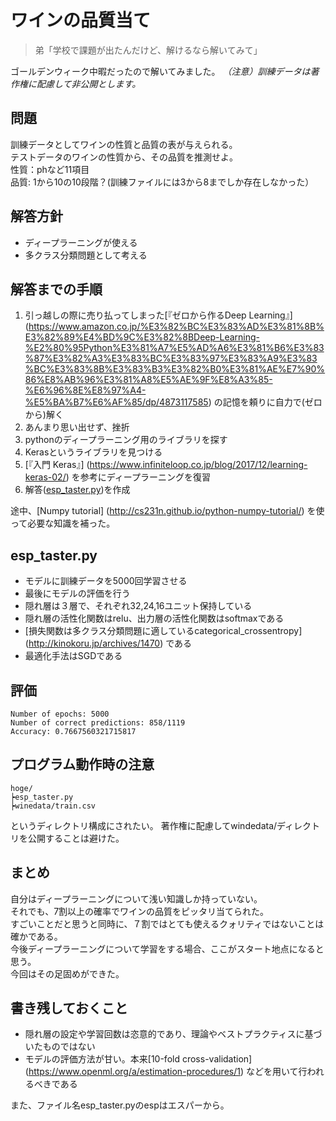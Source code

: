 # ワインの品質当て
> 弟「学校で課題が出たんだけど、解けるなら解いてみて」

ゴールデンウィーク中暇だったので解いてみました。
_（注意）訓練データは著作権に配慮して非公開とします。_

## 問題
訓練データとしてワインの性質と品質の表が与えられる。  
テストデータのワインの性質から、その品質を推測せよ。  
性質：phなど11項目  
品質: 1から10の10段階？(訓練ファイルには3から8までしか存在しなかった）  

## 解答方針
* ディープラーニングが使える
* 多クラス分類問題として考える

## 解答までの手順
1. 引っ越しの際に売り払ってしまった[『ゼロから作るDeep Learning』]
(https://www.amazon.co.jp/%E3%82%BC%E3%83%AD%E3%81%8B%E3%82%89%E4%BD%9C%E3%82%8BDeep-Learning-%E2%80%95Python%E3%81%A7%E5%AD%A6%E3%81%B6%E3%83%87%E3%82%A3%E3%83%BC%E3%83%97%E3%83%A9%E3%83%BC%E3%83%8B%E3%83%B3%E3%82%B0%E3%81%AE%E7%90%86%E8%AB%96%E3%81%A8%E5%AE%9F%E8%A3%85-%E6%96%8E%E8%97%A4-%E5%BA%B7%E6%AF%85/dp/4873117585)
の記憶を頼りに自力で(ゼロから)解く
2. あんまり思い出せず、挫折
3. pythonのディープラーニング用のライブラリを探す
4. Kerasというライブラリを見つける
5. [『入門 Keras』]
(https://www.infiniteloop.co.jp/blog/2017/12/learning-keras-02/)
を参考にディープラーニングを復習
6. 解答([esp_taster.py](esp_taster.py))を作成  

途中、[Numpy tutorial]
(http://cs231n.github.io/python-numpy-tutorial/)
を使って必要な知識を補った。

## esp_taster.py
* モデルに訓練データを5000回学習させる
* 最後にモデルの評価を行う
* 隠れ層は３層で、それぞれ32,24,16ユニット保持している
* 隠れ層の活性化関数はrelu、出力層の活性化関数はsoftmaxである
* [損失関数は多クラス分類問題に適しているcategorical_crossentropy]
(http://kinokoru.jp/archives/1470)
である
* 最適化手法はSGDである

## 評価
```
Number of epochs: 5000
Number of correct predictions: 858/1119
Accuracy: 0.7667560321715817
```

## プログラム動作時の注意
```
hoge/
┝esp_taster.py
┝winedata/train.csv
```
というディレクトリ構成にされたい。
著作権に配慮してwindedata/ディレクトリを公開することは避けた。

## まとめ
自分はディープラーニングについて浅い知識しか持っていない。  
それでも、7割以上の確率でワインの品質をピッタリ当てられた。  
すごいことだと思うと同時に、７割ではとても使えるクォリティではないことは確かである。  
今後ディープラーニングについて学習をする場合、ここがスタート地点になると思う。  
今回はその足固めができた。  

## 書き残しておくこと
* 隠れ層の設定や学習回数は恣意的であり、理論やベストプラクティスに基づいたものではない
* モデルの評価方法が甘い。本来[10-fold cross-validation]
(https://www.openml.org/a/estimation-procedures/1)
などを用いて行われるべきである  

また、ファイル名esp_taster.pyのespはエスパーから。  
